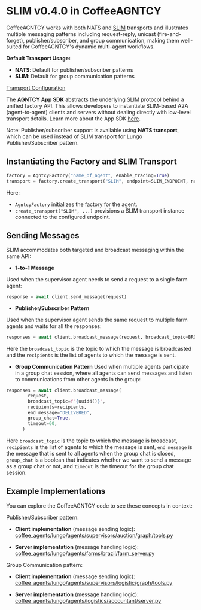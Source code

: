 # SLIM v0.4.0 in CoffeeAGNTCY

CoffeeAGNTCY works with both NATS and [SLIM](../messaging/slim-core.md) transports and illustrates multiple messaging patterns including request-reply, unicast (fire-and-forget), publisher/subscriber, and group communication, making them well-suited for CoffeeAGNTCY's dynamic multi-agent workflows.

**Default Transport Usage:**
- **NATS**: Default for publisher/subscriber patterns
- **SLIM**: Default for group communication patterns

[Transport Configuration](https://github.com/agntcy/coffeeAgntcy/blob/main/coffeeAGNTCY/coffee_agents/lungo/config/config.py#L9-L10)

The **AGNTCY App SDK** abstracts the underlying SLIM protocol behind a unified factory API. This allows developers to instantiate SLIM-based A2A (agent-to-agent) clients and servers without dealing directly with low-level transport details. Learn more about the App SDK [here](https://github.com/agntcy/app-sdk).

Note: Publisher/subscriber support is available using **NATS transport**, which can be used instead of SLIM transport for Lungo Publisher/Subscriber pattern.

## Instantiating the Factory and SLIM Transport

```python
factory = AgntcyFactory("name_of_agent", enable_tracing=True)
transport = factory.create_transport("SLIM", endpoint=SLIM_ENDPOINT, name="default/default/graph")
```

Here:  
- `AgntcyFactory` initializes the factory for the agent.  
- `create_transport("SLIM", ...)` provisions a SLIM transport instance connected to the configured endpoint.  

## Sending Messages  

SLIM accommodates both targeted and broadcast messaging within the same API:  

- **1-to-1 Message**

Used when the supervisor agent needs to send a request to a single farm agent:  

```python
response = await client.send_message(request)
```

- **Publisher/Subscriber Pattern**

Used when the supervisor agent sends the same request to multiple farm agents and waits for all the responses:

```python
responses = await client.broadcast_message(request, broadcast_topic=BROADCAST_TOPIC, recipients=recipients)
```

Here the `broadcast_topic` is the topic to which the message is broadcasted and the `recipients` is the list of agents to which the message is sent.

- **Group Communication Pattern**
Used when multiple agents participate in a group chat session, where all agents can send messages and listen to communications from other agents in the group:

```python
responses = await client.broadcast_message(
        request,
        broadcast_topic=f"{uuid4()}",
        recipients=recipients,
        end_message="DELIVERED",
        group_chat=True,
        timeout=60,
      )
```

Here `broadcast_topic` is the topic to which the message is broadcast, `recipients` is the list of agents to which the message is sent, `end_message` is the message that is sent to all agents when the group chat is closed, `group_chat` is a boolean that indicates whether we want to send a message as a group chat or not, and `timeout` is the timeout for the group chat session.

## Example Implementations  

You can explore the CoffeeAGNTCY code to see these concepts in context:  

Publisher/Subscriber pattern:

- **Client implementation** (message sending logic):
  [coffee_agents/lungo/agents/supervisors/auction/graph/tools.py](https://github.com/agntcy/coffeeAgntcy/blob/main/coffeeAGNTCY/coffee_agents/lungo/agents/supervisors/auction/graph/tools.py)

- **Server implementation** (message handling logic):
  [coffee_agents/lungo/agents/farms/brazil/farm_server.py](https://github.com/agntcy/coffeeAgntcy/blob/main/coffeeAGNTCY/coffee_agents/lungo/agents/farms/brazil/farm_server.py)

Group Communication pattern:

- **Client implementation** (message sending logic):
  [coffee_agents/lungo/agents/supervisors/logistic/graph/tools.py](https://github.com/agntcy/coffeeAgntcy/blob/main/coffeeAGNTCY/coffee_agents/lungo/agents/supervisors/logistic/graph/tools.py)

- **Server implementation** (message handling logic):
  [coffee_agents/lungo/agents/logistics/accountant/server.py](https://github.com/agntcy/coffeeAgntcy/blob/main/coffeeAGNTCY/coffee_agents/lungo/agents/logistics/accountant/server.py)
